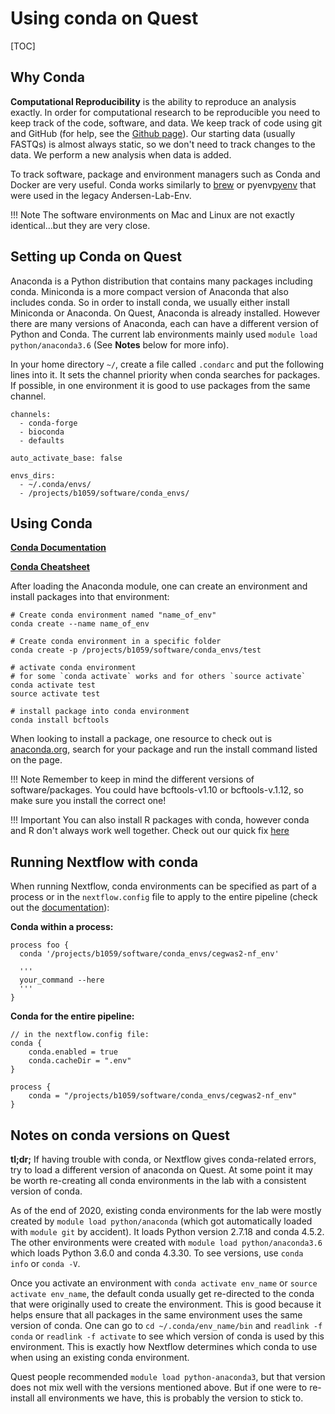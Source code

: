 # Using conda on Quest

[TOC]

## Why Conda

__Computational Reproducibility__ is the ability to reproduce an analysis exactly. In order for computational research to be reproducible you need to keep track of the code, software, and data. We keep track of code using git and GitHub (for help, see the [Github page](github.md)). Our starting data (usually FASTQs) is almost always static, so we don't need to track changes to the data. We perform a new analysis when data is added.

To track software, package and environment managers such as Conda and Docker are very useful. Conda works similarly to [brew](https://brew.sh/) or pyenv[pyenv](https://github.com/pyenv/pyenv) that were used in the legacy Andersen-Lab-Env. 

!!! Note
	The software environments on Mac and Linux are not exactly identical...but they are very close.


## Setting up Conda on Quest

Anaconda is a Python distribution that contains many packages including conda. Miniconda is a more compact version of Anaconda that also includes conda. So in order to install conda, we usually either install Miniconda or Anaconda. On Quest, Anaconda is already installed. However there are many versions of Anaconda, each can have a different version of Python and Conda. The current lab environments mainly used `module load python/anaconda3.6` (See **Notes** below for more info).

In your home directory `~/`, create a file called `.condarc` and put the following lines into it. It sets the channel priority when conda searches for packages. If possible, in one environment it is good to use packages from the same channel. 

```
channels:
  - conda-forge
  - bioconda
  - defaults
  
auto_activate_base: false

envs_dirs:
  - ~/.conda/envs/
  - /projects/b1059/software/conda_envs/
```

## Using Conda

__[Conda Documentation](https://docs.conda.io/projects/conda/en/latest/user-guide/index.html)__

__[Conda Cheatsheet](https://docs.conda.io/projects/conda/en/4.6.0/_downloads/52a95608c49671267e40c689e0bc00ca/conda-cheatsheet.pdf)__

After loading the Anaconda module, one can create an environment and install packages into that environment:

```
# Create conda environment named "name_of_env"
conda create --name name_of_env

# Create conda environment in a specific folder
conda create -p /projects/b1059/software/conda_envs/test

# activate conda environment
# for some `conda activate` works and for others `source activate`
conda activate test
source activate test

# install package into conda environment
conda install bcftools
```

When looking to install a package, one resource to check out is [anaconda.org](https://anaconda.org), search for your package and run the install command listed on the page.

!!! Note
	Remember to keep in mind the different versions of software/packages. You could have bcftools-v1.10 or bcftools-v.1.12, so make sure you install the correct one!

!!! Important
	You can also install R packages with conda, however conda and R don't always work well together. Check out our quick fix [here](r.md)

## Running Nextflow with conda

When running Nextflow, conda environments can be specified as part of a process or in the `nextflow.config` file to apply to the entire pipeline (check out the [documentation](https://www.nextflow.io/docs/latest/conda.html)):

**Conda within a process:**

```
process foo {
  conda '/projects/b1059/software/conda_envs/cegwas2-nf_env'

  '''
  your_command --here
  '''
}
```

**Conda for the entire pipeline:**

```
// in the nextflow.config file:
conda { 
    conda.enabled = true 
    conda.cacheDir = ".env"  
}

process {
    conda = "/projects/b1059/software/conda_envs/cegwas2-nf_env"
}
```

## Notes on conda versions on Quest

__tl;dr;__ If having trouble with conda, or Nextflow gives conda-related errors, try to load a different version of anaconda on Quest. At some point it may be worth re-creating all conda environments in the lab with a consistent version of conda. 

As of the end of 2020, existing conda environments for the lab were mostly created by `module load python/anaconda` (which got automatically loaded with `module git` by accident). It loads Python version 2.7.18 and conda 4.5.2. The other environments were created with `module load python/anaconda3.6` which loads Python 3.6.0 and conda 4.3.30. To see versions, use `conda info` or `conda -V`.

Once you activate an environment with `conda activate env_name` or `source activate env_name`, the default conda usually get re-directed to the conda that were originally used to create the environment. This is good because it helps ensure that all packages in the same environment uses the same version of conda. One can go to `cd ~/.conda/env_name/bin` and `readlink -f conda` or `readlink -f activate` to see which version of conda is used by this environment. This is exactly how Nextflow determines which conda to use when using an existing conda environment. 

Quest people recommended `module load python-anaconda3`, but that version does not mix well with the versions mentioned above. But if one were to re-install all environments we have, this is probably the version to stick to. 

